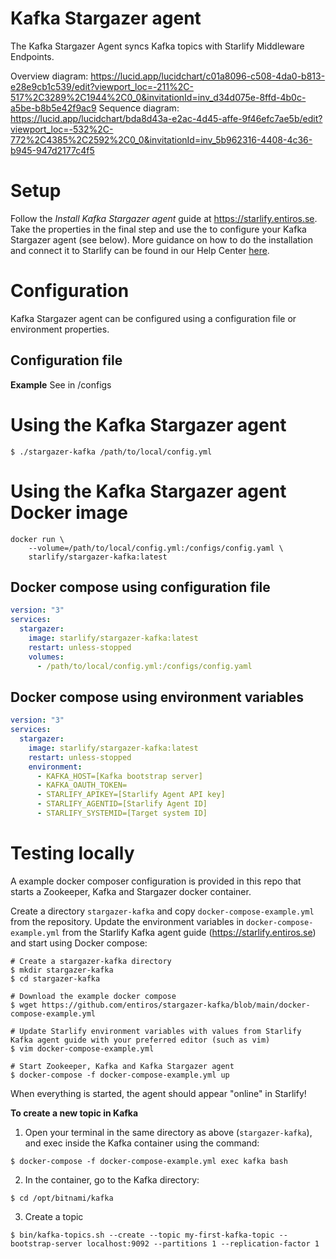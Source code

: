 # Kafka Stargazer agent

The Kafka Stargazer Agent syncs Kafka topics with Starlify Middleware Endpoints.

Overview diagram:
  https://lucid.app/lucidchart/c01a8096-c508-4da0-b813-e28e9cb1c539/edit?viewport_loc=-211%2C-517%2C3289%2C1944%2C0_0&invitationId=inv_d34d075e-8ffd-4b0c-a5be-b8b5e42f9ac9
Sequence diagram:
 https://lucid.app/lucidchart/bda8d43a-e2ac-4d45-affe-9f46efc7ae5b/edit?viewport_loc=-532%2C-772%2C4385%2C2592%2C0_0&invitationId=inv_5b962316-4408-4c36-b945-947d2177c4f5


# Setup

Follow the _Install Kafka Stargazer agent_ guide at https://starlify.entiros.se. Take the properties in the final step and use the to configure your Kafka Stargazer agent (see below). More guidance on how to do the installation and connect it to Starlify can be found in our Help Center [here](https://starlify.entiros.com/help-center/WorkInStarlify#stargazer).

# Configuration

Kafka Stargazer agent can be configured using a configuration file or environment properties.

## Configuration file
**Example**
See in /configs


# Using the Kafka Stargazer agent 
```shell script
$ ./stargazer-kafka /path/to/local/config.yml
```

# Using the Kafka Stargazer agent Docker image

```shell script
docker run \
    --volume=/path/to/local/config.yml:/configs/config.yaml \
    starlify/stargazer-kafka:latest
```

## Docker compose using configuration file
```yaml
version: "3"
services:
  stargazer:
    image: starlify/stargazer-kafka:latest
    restart: unless-stopped
    volumes:
      - /path/to/local/config.yml:/configs/config.yaml
```

## Docker compose using environment variables
```yaml
version: "3"
services:
  stargazer:
    image: starlify/stargazer-kafka:latest
    restart: unless-stopped
    environment:
      - KAFKA_HOST=[Kafka bootstrap server]
      - KAFKA_OAUTH_TOKEN=
      - STARLIFY_APIKEY=[Starlify Agent API key]
      - STARLIFY_AGENTID=[Starlify Agent ID]
      - STARLIFY_SYSTEMID=[Target system ID]
```

# Testing locally

A example docker composer configuration is provided in this repo that starts a Zookeeper, Kafka and Stargazer docker container.

Create a directory `stargazer-kafka` and copy `docker-compose-example.yml` from the repository.
Update the environment variables in `docker-compose-example.yml` from the Starlify Kafka agent guide (https://starlify.entiros.se) and start using Docker compose:
```shell script
# Create a stargazer-kafka directory
$ mkdir stargazer-kafka
$ cd stargazer-kafka

# Download the example docker compose
$ wget https://github.com/entiros/stargazer-kafka/blob/main/docker-compose-example.yml

# Update Starlify environment variables with values from Starlify Kafka agent guide with your preferred editor (such as vim)
$ vim docker-compose-example.yml

# Start Zookeeper, Kafka and Kafka Stargazer agent
$ docker-compose -f docker-compose-example.yml up
```

When everything is started, the agent should appear "online" in Starlify!

**To create a new topic in Kafka**

1. Open your terminal in the same directory as above (`stargazer-kafka`), and exec inside the Kafka container using the command:
```shell script
$ docker-compose -f docker-compose-example.yml exec kafka bash
```

2. In the container, go to the Kafka directory:
```shell script
$ cd /opt/bitnami/kafka
```

3. Create a topic
```shell script
$ bin/kafka-topics.sh --create --topic my-first-kafka-topic --bootstrap-server localhost:9092 --partitions 1 --replication-factor 1
```
